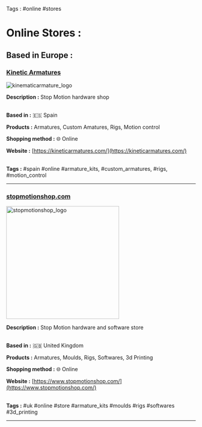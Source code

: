 Tags : #online #stores 

# Online Stores :

## Based in Europe :

### [Kinetic Armatures](https://kineticarmatures.com/)

<img src="https://kineticarmatures.com/wp-content/uploads/2015/05/logokinetic1.jpg" alt="kinematicarmature_logo" title="kinematicarmature_logo"/>

**Description :** Stop Motion hardware shop</br></br>

**Based in :** 🇪🇸 Spain

**Products :** Armatures, Custom Amatures, Rigs, Motion control

**Shopping method :** 🌐 Online

**Website :** [https://kineticarmatures.com/](https://kineticarmatures.com/)</br></br>

**Tags :** #spain #online #armature_kits, #custom_armatures, #rigs, #motion_control

___


### [stopmotionshop.com](https://www.stopmotionshop.com/)

<img src="https://www.stopmotionshop.com/ekmps/shops/julianclark/resources/Design/fulllogo_transparent_nobuffer.png" alt="stopmotionshop_logo" title="stopmotionshop_logo" width="300px"/>


**Description :** Stop Motion hardware and software store</br></br>

**Based in :** 🇬🇧 United Kingdom

**Products :** Armatures, Moulds, Rigs, Softwares, 3d Printing

**Shopping method :** 🌐 Online

**Website :** [https://www.stopmotionshop.com/](https://www.stopmotionshop.com/)</br></br>

**Tags :** #uk #online #store #armature_kits #moulds #rigs #softwares #3d_printing

___

